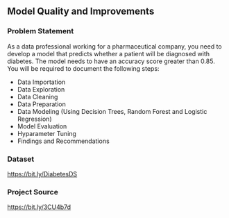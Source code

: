 ## Model Quality and Improvements

### Problem Statement
As a data professional working for a pharmaceutical company, you need to develop a
model that predicts whether a patient will be diagnosed with diabetes. The model needs
to have an accuracy score greater than 0.85.
You will be required to document the following steps:
  - Data Importation
  - Data Exploration
  - Data Cleaning
  - Data Preparation
  - Data Modeling (Using Decision Trees, Random Forest and Logistic Regression)
  - Model Evaluation
  - Hyparameter Tuning
  - Findings and Recommendations

### Dataset
https://bit.ly/DiabetesDS

### Project Source
https://bit.ly/3CU4b7d
